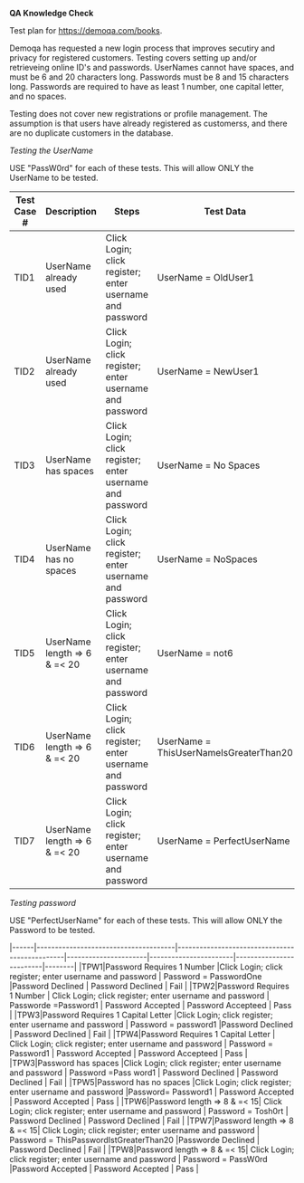 **QA Knowledge Check**

Test plan for https://demoqa.com/books.

Demoqa has requested a new login process that improves secutiry and privacy for registered customers.  Testing covers setting up and/or retrieveing online ID's and passwords.
UserNames cannot have spaces, and must be 6 and 20 characters long.
Passwords must be 8 and 15 characters long.  Passwords are required to have as least 1 number, one capital letter, and no spaces.

Testing does not cover new registrations or profile management.  The assumption is that users have already registered as customerss, and there are no duplicate customers in the database.

*Testing the UserName*

USE "PassW0rd" for each of these tests. This will allow ONLY the UserName to be tested.

|Test Case # | Description | Steps | Test Data | Expected Result | Actual Result | Pass/Fail |
|------|--------------------------------------|-----------------------------------------------|----------------------|-----------------------|-------------------------|--------|
|TID1|UserName already used | Click Login; click register; enter username and password | UserName = OldUser1 | UserName Declined | UserName Declined | Fail |
|TID2|UserName already used | Click Login; click register; enter username and password | UserName = NewUser1 | UserName Accepted | UserName Accepteed | Pass |
|TID3|UserName has spaces | Click Login; click register; enter username and password | UserName = No Spaces | UserName Declined | UserName Declined | Fail |
|TID4|UserName has no spaces | Click Login; click register; enter username and password | UserName = NoSpaces | UserName Accepted | UserName Accepted | Pass |
|TID5|UserName length => 6 & =< 20| Click Login; click register; enter username and password | UserName = not6 | UserName Declined | UserName Declined | Fail |
|TID6|UserName length => 6 & =< 20| Click Login; click register; enter username and password | UserName = ThisUserNameIsGreaterThan20 | UserName Declined | UserName Declined | Fail |
|TID7|UserName length => 6 & =< 20| Click Login; click register; enter username and password | UserName = PerfectUserName | UserName Accepted | UserNameAccepted | Pass |

*Testing password*

USE "PerfectUserName" for each of these tests. This will allow ONLY the Password to be tested.

|------|--------------------------------------|-----------------------------------------------|----------------------|-----------------------|-------------------------|--------|
|TPW1|Password Requires 1 Number |Click Login; click register; enter username and password | Password = PasswordOne |Password Declined | Password Declined | Fail |
|TPW2|Password Requires 1 Number | Click Login; click register; enter username and password | Passworde =Password1 | Password Accepted | Password Accepteed | Pass |
|TPW3|Password Requires 1 Capital Letter |Click Login; click register; enter username and password | Password = password1 |Password Declined | Password Declined | Fail |
|TPW4|Password Requires 1 Capital Letter | Click Login; click register; enter username and password | Password = Password1 | Password Accepted | Password Accepteed | Pass |
|TPW3|Password has spaces |Click Login; click register; enter username and password | Password =Pass word1 | Password Declined | Password Declined | Fail |
|TPW5|Password has no spaces |Click Login; click register; enter username and password |Password= Password1 | Password Accepted | Password Accepted | Pass |
|TPW6|Password length => 8 & =< 15| Click Login; click register; enter username and password | Password = Tosh0rt | Password Declined | Password Declined | Fail |
|TPW7|Password length => 8 & =< 15| Click Login; click register; enter username and password | Password = ThisPasswordIstGreaterThan20 |Passworde Declined | Password Declined | Fail |
|TPW8|Password length => 8 & =< 15| Click Login; click register; enter username and password | Password = PassW0rd |Password Accepted | Password Accepted | Pass |

